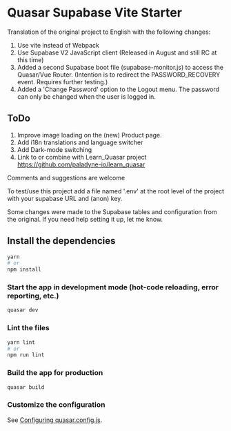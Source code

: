 # Quasar Supabase Vite Starter

Translation of the original project to English with the following changes:

1) Use vite instead of Webpack
2) Use Supabase V2 JavaScript client (Released in August and still RC at this time)
3) Added a second Supabase boot file (supabase-monitor.js) to access the Quasar/Vue Router. (Intention is to redirect the PASSWORD_RECOVERY event. Requires further testing.)
4) Added a 'Change Password' option to the Logout menu. The password can only be changed when the user is logged in.

## ToDo
1) Improve image loading on the (new) Product page.
2) Add i18n translations and language switcher
3) Add Dark-mode switching
4) Link to or combine with Learn_Quasar project
https://github.com/paladyne-io/learn_quasar

Comments and suggestions are welcome

To test/use this project add a file named '.env' at the root level of the project with your supabase URL and (anon) key.

Some changes were made to the Supabase tables and configuration from the original. If you need help setting it up, let me know.

## Install the dependencies
```bash
yarn
# or
npm install
```

### Start the app in development mode (hot-code reloading, error reporting, etc.)
```bash
quasar dev
```


### Lint the files
```bash
yarn lint
# or
npm run lint
```



### Build the app for production
```bash
quasar build
```

### Customize the configuration
See [Configuring quasar.config.js](https://v2.quasar.dev/quasar-cli-vite/quasar-config-js).
